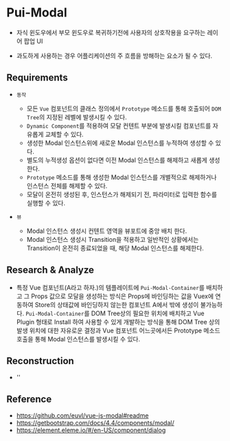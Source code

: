 # Pui-Modal

- 자식 윈도우에서 부모 윈도우로 복귀하기전에 사용자의 상호작용을 요구하는 레이어 팝업 UI
  
- 과도하게 사용하는 경우 어플리케이션의 주 흐름을 방해하는 요소가 될 수 있다.

## Requirements

- `동작`
    - 모든 `Vue` 컴포넌트의 클래스 정의에서 `Prototype` 메소드를 통해 호출되어 `DOM Tree`의 지정된 레벨에 발생시킬 수 있다.
    - `Dynamic Component`를 적용하여 모달 컨텐트 부분에 발생시킬 컴포넌트를 자유롭게 교체할 수 있다.
    - 생성한 Modal 인스턴스위에 새로운 Modal 인스턴스를 누적하여 생성할 수 있다.
    - 별도의 누적생성 옵션이 없다면 이전 Modal 인스턴스를 해제하고 새롭게 생성한다.
    - `Prototype` 메소드를 통해 생성한 Modal 인스턴스를 개별적으로 해제하거나 인스턴스 전체를 해제할 수 있다.
    - 모달이 온전히 생성된 후, 인스턴스가 해제되기 전, 파라미터로 입력한 함수를 실행할 수 있다.
    
- `뷰`
    - Modal 인스턴스 생성시 컨텐트 영역을 뷰포트에 중앙 배치 한다.
    - Modal 인스턴스 생성시 Transition을 적용하고 일반적인 상황에서는 Transition이 온전히 종료되었을 때, 해당 Modal 인스턴스를 해제한다.

## Research & Analyze

- 특정 Vue 컴포넌트(A라고 하자.)의 템플레이트에 `Pui-Modal-Container`를 배치하고 그 Props 값으로 모달을 생성하는 방식은 Props에 바인딩하는 값을 Vuex에 연동하여 Store의 상태값에 바인딩하지 않는한 컴포넌트 A에서 밖에 생성이 불가능하다. `Pui-Modal-Container`를 DOM Tree상의 필요한 위치에 배치하고 Vue Plugin 형태로 Install 하여 사용할 수 있게 개발하는 방식을 통해 DOM Tree 상의 발생 위치에 대한 자유로운 결정과 Vue 컴포넌트 어느곳에서든 Prototype 메소드 호출을 통해 Modal 인스턴스를 발생시킬 수 있다.
  
## Reconstruction

- ''

## Reference

- https://github.com/euvl/vue-js-modal#readme
- https://getbootstrap.com/docs/4.4/components/modal/
- https://element.eleme.io/#/en-US/component/dialog
